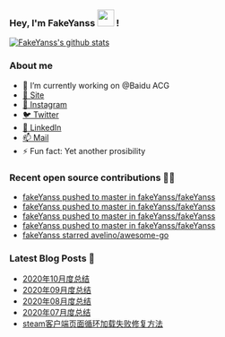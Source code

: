 ### Hey, I'm FakeYanss <img src="https://media.giphy.com/media/hvRJCLFzcasrR4ia7z/giphy.gif" width="30px"> !

[![FakeYanss's github stats](https://github-readme-stats.vercel.app/api?username=fakeyanss)](https://github.com/fakeyanss)

### About me
- 🔭 I’m currently working on @Baidu ACG
- [🚀 Site](https://avelino.run) <br>
- [📸 Instagram](https://www.instagram.com/fakeyanss/)
- [🐦 Twitter](https://twitter.com/fakeYanss)
- [💼 LinkedIn](https://www.linkedin.com/in/foretime) 
- [📫 Mail](mailto:yanshisangc@gmail.com)
- ⚡ Fun fact: Yet another prosibility

### Recent open source contributions 👨‍💻

<!-- GITHUB:START -->
- [fakeYanss pushed to master in fakeYanss/fakeYanss](https://github.com/fakeYanss/fakeYanss/compare/395f4567af...3fff37d624)
- [fakeYanss pushed to master in fakeYanss/fakeYanss](https://github.com/fakeYanss/fakeYanss/compare/776b395692...1c06f6f6ba)
- [fakeYanss pushed to master in fakeYanss/fakeYanss](https://github.com/fakeYanss/fakeYanss/compare/a8c66624c5...776b395692)
- [fakeYanss pushed to master in fakeYanss/fakeYanss](https://github.com/fakeYanss/fakeYanss/compare/40e5823fde...a8c66624c5)
- [fakeYanss starred avelino/awesome-go](https://github.com/avelino/awesome-go)
<!-- GITHUB:END -->

### Latest Blog Posts 📕
<!-- BLOG:START -->
- [2020年10月度总结](https://foreti.me/2020/10/28/2020-10-review/)
- [2020年09月度总结](https://foreti.me/2020/10/28/2020-09-review/)
- [2020年08月度总结](https://foreti.me/2020/09/05/2020-08-review/)
- [2020年07月度总结](https://foreti.me/2020/07/29/2020-07-review/)
- [steam客户端页面循环加载失败修复方法](https://foreti.me/2020/07/15/steam-load-error-fix/)
<!-- BLOG:END -->

